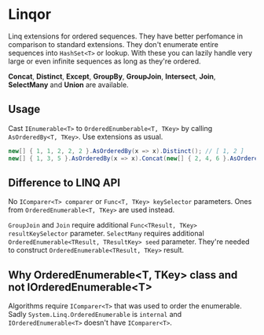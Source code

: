 # Linqor

Linq extensions for ordered sequences. They have better perfomance in comparison to standard extensions. They don't enumerate entire sequences into `HashSet<T>` or lookup. With these you can lazily handle very large or even infinite sequences as long as they're ordered.

**Concat**, **Distinct**, **Except**, **GroupBy**, **GroupJoin**, **Intersect**, **Join**, **SelectMany** and **Union** are available.

## Usage
Cast `IEnumerable<T>` to `OrderedEnumberable<T, TKey>` by calling `AsOrderedBy<T, TKey>`. Use extensions as usual.

```csharp
new[] { 1, 1, 2, 2, 2 }.AsOrderedBy(x => x).Distinct(); // [ 1, 2 ]
new[] { 1, 3, 5 }.AsOrderedBy(x => x).Concat(new[] { 2, 4, 6 }.AsOrderedBy(x => x)); // [ 1, 2, 3, 4, 5, 6 ]
```

## Difference to LINQ API
No `IComparer<T> comparer` or `Func<T, TKey> keySelector` parameters. Ones from `OrderedEnumerable<T, TKey>` are used instead.

`GroupJoin` and `Join` require additional `Func<TResult, TKey> resultKeySelector` parameter.
`SelectMany` requires additional `OrderedEnumerable<TResult, TResultKey> seed` parameter.
They're needed to construct `OrderedEnumerable<TResult, TKey>` result.

## Why OrderedEnumerable\<T, TKey\> class and not IOrderedEnumerable\<T\>
Algorithms require `IComparer<T>` that was used to order the enumerable. Sadly `System.Linq.OrderedEnumerable` is `internal` and `IOrderedEnumerable<T>` doesn't have `IComparer<T>`.
